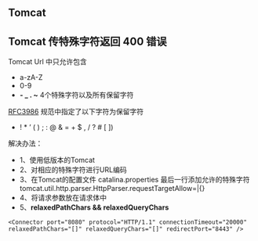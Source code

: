 ## Tomcat
## Tomcat 传特殊字符返回 400 错误
Tomcat Url 中只允许包含

- a-zA-Z
- 0-9
- **- _ . ~** 4个特殊字符以及所有保留字符

[RFC3986](https://datatracker.ietf.org/doc/rfc3986/) 规范中指定了以下字符为保留字符

- ! * ’ ( ) ; : @ & = + $ , / ? # [ ])

解决办法：

- 1、使用低版本的Tomcat
- 2、对相应的特殊字符进行URL编码
- 3、在Tomcat的配置文件 catalina.properties 最后一行添加允许的特殊字符 tomcat.util.http.parser.HttpParser.requestTargetAllow=|{}
- 4、将请求参数放在请求体中
- 5、**relaxedPathChars && relaxedQueryChars**

```
<Connector port="8080" protocol="HTTP/1.1" connectionTimeout="20000" relaxedPathChars="[]" relaxedQueryChars="[]" redirectPort="8443" />
```